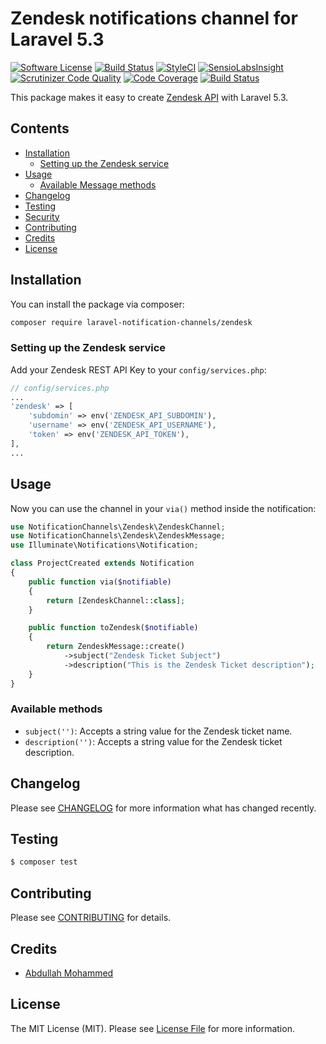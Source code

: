 # Zendesk notifications channel for Laravel 5.3

[![Software License](https://img.shields.io/badge/license-MIT-brightgreen.svg?style=flat-square)](LICENSE.md)
[![Build Status](https://travis-ci.org/assaqqaf/zendesk.svg?branch=master)](https://travis-ci.org/assaqqaf/zendesk)
[![StyleCI](https://styleci.io/repos/78912239/shield?branch=master)](https://styleci.io/repos/78912239)
[![SensioLabsInsight](https://insight.sensiolabs.com/projects/15d138a5-3c27-4167-a5ce-1c559ae5311f/mini.png)](https://insight.sensiolabs.com/projects/15d138a5-3c27-4167-a5ce-1c559ae5311f)
[![Scrutinizer Code Quality](https://scrutinizer-ci.com/g/assaqqaf/zendesk/badges/quality-score.png?b=master)](https://scrutinizer-ci.com/g/assaqqaf/zendesk/?branch=master)
[![Code Coverage](https://scrutinizer-ci.com/g/assaqqaf/zendesk/badges/coverage.png?b=master)](https://scrutinizer-ci.com/g/assaqqaf/zendesk/?branch=master)
[![Build Status](https://scrutinizer-ci.com/g/assaqqaf/zendesk/badges/build.png?b=master)](https://scrutinizer-ci.com/g/assaqqaf/zendesk/build-status/master)

This package makes it easy to create [Zendesk API](https://developer.zendesk.com/) with Laravel 5.3.

## Contents

- [Installation](#installation)
    - [Setting up the Zendesk service](#setting-up-the-zendesk-service)
- [Usage](#usage)
	- [Available Message methods](#available-message-methods)
- [Changelog](#changelog)
- [Testing](#testing)
- [Security](#security)
- [Contributing](#contributing)
- [Credits](#credits)
- [License](#license)


## Installation

You can install the package via composer:

``` bash
composer require laravel-notification-channels/zendesk
```

### Setting up the Zendesk service

Add your Zendesk REST API Key to your `config/services.php`:

```php
// config/services.php
...
'zendesk' => [
    'subdomin' => env('ZENDESK_API_SUBDOMIN'),
    'username' => env('ZENDESK_API_USERNAME'),
    'token' => env('ZENDESK_API_TOKEN'),
],
...
```


## Usage

Now you can use the channel in your `via()` method inside the notification:

``` php
use NotificationChannels\Zendesk\ZendeskChannel;
use NotificationChannels\Zendesk\ZendeskMessage;
use Illuminate\Notifications\Notification;

class ProjectCreated extends Notification
{
    public function via($notifiable)
    {
        return [ZendeskChannel::class];
    }

    public function toZendesk($notifiable)
    {
        return ZendeskMessage::create()
            ->subject("Zendesk Ticket Subject")
            ->description("This is the Zendesk Ticket description");
    }
}
```

### Available methods

- `subject('')`: Accepts a string value for the Zendesk ticket name.
- `description('')`: Accepts a string value for the Zendesk ticket description.


## Changelog

Please see [CHANGELOG](CHANGELOG.md) for more information what has changed recently.

## Testing

``` bash
$ composer test
```

## Contributing

Please see [CONTRIBUTING](CONTRIBUTING.md) for details.

## Credits

- [Abdullah Mohammed](https://github.com/assaqqaf)

## License

The MIT License (MIT). Please see [License File](LICENSE.md) for more information.
